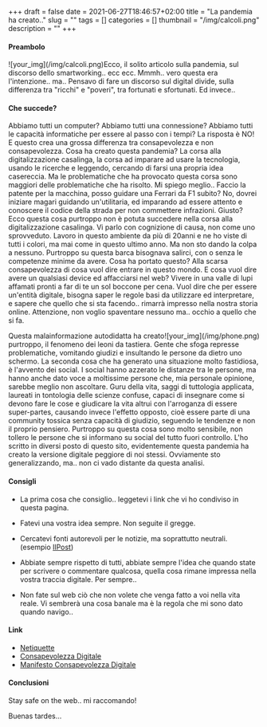 +++
draft = false
date = 2021-06-27T18:46:57+02:00
title = "La pandemia ha creato.."
slug = ""
tags = []
categories = []
thumbnail = "/img/calcoli.png"
description = ""
+++
#### Preambolo
<DIV  style="float:left;">![your_img](/img/calcoli.png)</DIV>
Ecco, il solito articolo sulla pandemia, sul discorso dello smartworking.. ecc ecc. Mmmh.. vero questa era l'intenzione.. ma..
Pensavo di fare un discorso sul digital divide, sulla differenza tra "ricchi" e "poveri", tra fortunati e sfortunati. Ed invece..

#### Che succede?
Abbiamo tutti un computer? Abbiamo tutti una connessione? Abbiamo tutti le capacità informatiche per essere al passo con i tempi? La risposta è NO! E questo crea una grossa differenza tra consapevolezza e non consapevolezza. Cosa ha creato questa pandemia? La corsa alla digitalizzazione casalinga, la corsa ad imparare ad usare la tecnologia, usando le ricerche e leggendo, cercando di farsi una propria idea casereccia. Ma le problematiche che ha provocato questa corsa sono maggiori delle problematiche che ha risolto. Mi spiego meglio.. Faccio la patente per la macchina, posso guidare una Ferrari da F1 subito? No, dovrei iniziare magari guidando un'utilitaria, ed imparando ad essere attento e conoscere il codice della strada per non commettere infrazioni. Giusto? Ecco questa cosa purtroppo non è potuta succedere nella corsa alla digitalizzazione casalinga. Vi parlo con cognizione di causa, non come uno sprovveduto. Lavoro in questo ambiente da più di 20anni e ne ho viste di tutti i colori, ma mai come in questo ultimo anno. Ma non sto dando la colpa a nessuno. Purtroppo su questa barca bisognava salirci, con o senza le competenze minime da avere. Cosa ha portato questo? Alla scarsa consapevolezza di cosa vuol dire entrare in questo mondo. E cosa vuol dire avere un qualsiasi device ed affacciarsi nel web? Vivere in una valle di lupi affamati pronti a far di te un sol boccone per cena. Vuol dire che per essere un'entità digitale, bisogna saper le regole basi da utilizzare ed interpretare, e sapere che quello che si sta facendo.. rimarrà impresso nella nostra storia online.
Attenzione, non voglio spaventare nessuno ma.. occhio a quello che si fa.
<DIV  style="float:right;">![your_img](/img/phone.png)</DIV>Questa malainformazione autodidatta ha creato purtroppo, il fenomeno dei leoni da tastiera. Gente che sfoga represse problematiche, vomitando giudizi e insultando le persone da dietro uno schermo.  La seconda cosa che ha generato una situazione molto fastidiosa, è l'avvento dei social. I social hanno azzerato le distanze tra le persone, ma hanno anche dato voce a moltissime persone che, mia personale opinione, sarebbe meglio non ascoltare. Guru della vita, saggi di tuttologia applicata, laureati in tontologia delle scienze confuse, capaci di insegnare come si devono fare le cose e giudicare la vita altrui con l'arroganza di essere super-partes, causando invece l'effetto opposto, cioè essere parte di una community tossica senza capacità di giudizio, seguendo le tendenze e non il proprio pensiero.
Purtroppo su questa cosa sono molto sensibile, non tollero le persone che si informano su social del tutto fuori controllo. L'ho scritto in diversi posto di questo sito, evidentemente questa pandemia ha creato la versione digitale peggiore di noi stessi.
Ovviamente sto generalizzando, ma.. non ci vado distante da questa analisi. 


#### Consigli
- La prima cosa che consiglio.. leggetevi i link che vi ho condiviso in questa pagina.

- Fatevi una vostra idea sempre. Non seguite il gregge.
- Cercatevi fonti autorevoli per le notizie, ma soprattutto neutrali. (esempio [IlPost](www.ilpost.it)) 
- Abbiate sempre rispetto di tutti, abbiate sempre l'idea che quando state per scrivere o commentare qualcosa, quella cosa rimane impressa nella vostra traccia digitale. Per sempre..
- Non fate sul web ciò che non volete che venga fatto a voi nella vita reale. Vi sembrerà una cosa banale ma è la regola che mi sono dato quando navigo..



#### Link
- [Netiquette](https://it.wikipedia.org/wiki/Netiquette)
- [Consapevolezza Digitale](https://www.agendadigitale.eu/cultura-digitale/digitale-la-conoscenza-non-basta-serve-consapevolezza/)
- [Manifesto Consapevolezza Digitale](https://www.digitaltransformationinstitute.it/wp-content/uploads/2020/02/ManifestoConsapevolezza.pdf)

#### Conclusioni
Stay safe on the web.. mi raccomando!

Buenas tardes...